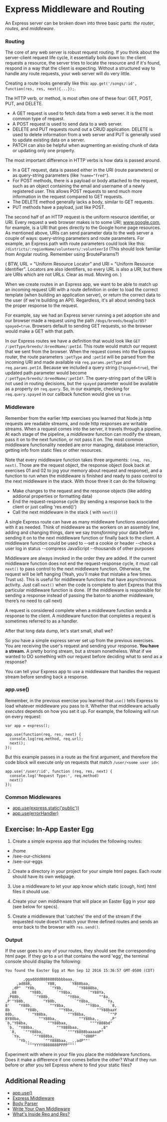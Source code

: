 # Express Middleware and Routing

An Express server can be broken down into three basic parts: *the router*, *routes*, and *middleware*.

### Routing
The core of any web server is robust request routing. If you think about the server-client request life cycle, it essentially boils down to: the client requests a resource, the server tries to locate the resource and if it's found, respond in a way that the client is expecting. Without a structured way to handle any route requests, your web server will do very little.

Creating a route looks generally like this: `app.get('/songs/:id', function(res, res, next){...});`.

The HTTP verb, or method, is most often one of these four: GET, POST, PUT, and DELETE.
* A GET request is used to fetch data from a web server. It is the most common type of request.
* A POST request is used to send data to a web server.
* DELETE and PUT requests round out a CRUD application. DELETE is used to delete information from a web server and PUT is generally used to update existing data on a server.
* PATCH can also be helpful when augmenting an existing chunk of data or updating only one property.

The most important difference in HTTP verbs is how data is passed around.
* In a GET request, data is passed either in the URI (route parameters) or as query-string parameters (like `?name="fred"`).
* For POST methods, there is a payload or body attached to the request, such as an object containing the email and username of a newly registered user. This allows POST requests to send much more information in the request compared to GET requests.
* The DELETE method generally lacks a body, similar to GET requests.
* PUT methods have a payload, just like POST.

The second half of an HTTP request is the uniform resource identifier, or URI. Every request a web browser makes is to some URI; www.google.com, for example, is a URI that goes directly to the Google home page resources. As mentioned above, URIs can send parameter data to the web server a couple of ways: query-string parameters and route parameters. For example, an Express path with route parameters could look like this:  
`/districts/:regionName/volunteers/:volunteerId` (This should look familiar from Angular routing. Remember using $routeParams?)

( BTW, URL = "Uniform Resource Locator" and URI = "Uniform Resource Identifier". Locators are also identifiers, so every URL is also a URI, but there are URIs which are not URLs. Clear as mud. Moving on. )

When we create routes in an Express app, we want to be able to match up an incoming request URI with a route definition in order to load the correct template (when building an application server), or return the correct data to the user (if we're building an API). Regardless, it's all about sending back the proper response to the request.  

For example, say we had an Express server running a pet adoption site and our browser made a request using the path `/dogs/breeds/beagle/05?spayed=true`. Browsers default to sending GET requests, so the browser would make a GET with that path.  

In our Express routes we have a definition that would look like `GET /:petType/breeds/:breedName/:petId`.
This route would match our request that we sent from the browser. When the request comes into the Express router, the route parameters `:petType` and `:petId` will be parsed from the incoming URI and made available via `req.params.petType` and `req.params.petId`. Because we included a query string (`?spayed=true`), the updated path parameter would become `/:petType/breeds/:breedName/:petId?`. The query-string part of the URI is not used in routing decisions, but the `spayed` parameter would be available as a property on `req.query`. So, in our example, checking for `req.query.spayed` in our callback function would give us `true`.

### Middleware
Remember from the earlier http exercises you learned that Node.js http requests are readable streams, and node http responses are writable streams. When a request comes into the server, it travels through a pipeline. At each stage of the pipeline, a _middleware_ function can modify the stream, pass it on to the next function, or not pass it on. The most common middleware functionality needed are error managing, database interaction, getting info from static files or other resources.

Note that every middleware function takes three arguments: `(req, res, next)`. Those are the request object, the response object (look back at exercises 01 and 02 to jog your memory about request and response), and a function to run when the middleware is finished and ready to pass control to the next middleware in the stack. With those three it can do the following:

+ Make changes to the request and the response objects (like adding addional properties or formatting data)
+ End the request-response cycle (by sending a response back to the client or just calling 'res.end()')
+ Call the next middleware in the stack ( with `next()`)

A single Express route can have as many middleware functions associated with it as needed. Think of middleware as the workers on an assembly line, adding and changing things, dare we say _transforming_ your data before sending it on to the next middleware function or finally back to the client. A middleware function could be used to
--set a cookie or header
--check a user log in status
--compress JavaScript
--thousands of other purposes

Middleware are always invoked in the order they are added. If the current middleware function does not end the request-response cycle, it must call `next()` to pass control to the next middleware function. Otherwise, the request will be left hanging (Yeah, you'll make that mistake a few times. Trust us). This is useful for middleware functions that have asynchronous activity. Just call `next()` when the code is complete to alert Express that this particular middleware function is done. (If the middleware is responsible for sending a response instead of passing the baton to another middleware, there’s no need to call next)  

A request is considered complete when a middleware function sends a response to the client. A middleware function that completes a request is sometimes referred to as a handler.  

After that long data dump, let's start small, shall we?  

So you have a simple express server set up from the previous exercises. You are receiving the user's request and sending your response. <strong>You have a stream.</strong> A pretty boring stream, but a stream nonetheless. What if we wanted to DO something with our request before deciding what to send as a response?  

You can tell your Express app to use a middleware that handles the request stream before sending back a response.  

### app.use()
Remember, in the previous exercise you learned that `use()` tells Express to load whatever middleware you pass to it. Whether that middleware actually _executes_ depends on how you set it up. For example, the following will run on every request:  
```
var app = express();

app.use(function(req, res, next) {
  console.log(req.method, req.url);
  next();
});
```
But this example passes in a route as the first argument, and therefore the code block will execute only on requests that match `/user/<some user id>`:  
```
app.use('/user/:id', function (req, res, next) {
  console.log('Request Type:', req.method)
  next()
});
```

### Common Middlewares
- [app.use(express.static('public'))](https://expressjs.com/en/starter/static-files.html)
- [app.use(errorHandler)](https://expressjs.com/en/guide/error-handling.html)


## Exercise: In-App Easter Egg
1. Create a simple express app that includes the following routes:  
  - /home
  - /see-our-chickens
  - /see-our-eggs

2. Create a directory in your project for your simple html pages. Each route should have its own webpage.  

3. Use a middleware to let your app know which static (cough, hint) html files it should use.  

4. Create your own middleware that will place an Easter Egg in your app (see below for specs).  

5. Create a middleware that 'catches' the end of the stream if the requested route doesn't match your three defined routes and sends an error back to the browser with `res.send()`.

### Output
If the user goes to any of your routes, they should see the corresponding html page. If they go to a url that contains the word 'egg', the terminal console should display the following:

```
You found the Easter Egg at Mon Sep 12 2016 15:36:57 GMT-0500 (CDT)

        ,ggadddd8888888bbbbaaa,_
     ,ad888,      `Y88,      `Y888baa,
   ,dP"  "Y8b,      `"Y8b,      `"Y8888ba,
  ,88      "Y88b,      `"Y8ba,       `"Y88Ya,
 ,P88b,      `"Y88b,       `"Y8ba,_       ""8a,
,P'"Y88b,        "Y88b,        `"Y8ba,_      `Ya,
8'    "Y88b,        ""Y8ba,         ""Y8ba,_   `8,
8b       "Y88b,         ""Y8ba,_         ""Y88baaY
88b,        "Y88ba,         ""Y88ba,_         `""P
8Y88ba,        ""Y88ba,_         ""Y88ba,,_    ,P'
`b,"Y88ba,         ""Y88baa,_         """Y888bd"
 `b, `"Y88ba,_         ""Y888baa,_         ,8"
  `8,   `""Y88ba,_         `"""Y8888baaaaaP"
   `Ya,     `""Y888ba,_           `"d88P"  
     `"Yb,,_     `""Y888baa,__,,adP""'     
         `"""YYYY8888888PPPP"""'
```
Experiment with where in your file you place the middelware functions. Does it make a difference if one comes before the other? What if they run before or after you tell Express where to find your static files?

## Additional Reading

-   [app.use()](http://expressjs.com/en/api.html#app.use)
-   [Express Middleware](https://expressjs.com/en/resources/middleware.html)
-   [Body Parser](https://expressjs.com/en/resources/middleware/body-parser.html)
-   [Write Your Own Middleware](https://expressjs.com/en/guide/writing-middleware.html)
-   [What's Inside Req and Res?](http://www.murvinlai.com/req-and-res-in-nodejs.html)

[exercise 5]: https://github.com/nashville-software-school/node-milestones/blob/master/02-db-driven-applications/exercises/04-express-static.md
